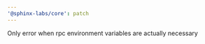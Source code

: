 ```yaml
---
'@sphinx-labs/core': patch
---
```


Only error when rpc environment variables are actually necessary
